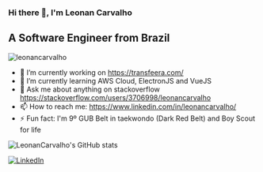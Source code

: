 ### Hi there 👋, I'm Leonan Carvalho
## A Software Engineer from Brazil
<p align="left"> <img src="https://komarev.com/ghpvc/?username=leonancarvalho" alt="leonancarvalho" /> </p>

<!--
**LeonanCarvalho/LeonanCarvalho** is a ✨ _special_ ✨ repository because its `README.md` (this file) appears on your GitHub profile.

Here are some ideas to get you started:
-->

- 🔭 I’m currently working on https://transfeera.com/
- 🌱 I’m currently learning AWS Cloud, ElectronJS and VueJS
- 💬 Ask me about anything on stackoverflow https://stackoverflow.com/users/3706998/leonancarvalho
- 📫 How to reach me: https://www.linkedin.com/in/leonancarvalho/
- ⚡ Fun fact: I'm 9º GUB Belt in taekwondo (Dark Red Belt) and Boy Scout for life 


![LeonanCarvalho's GitHub stats](https://github-readme-stats.vercel.app/api?username=leonancarvalho&count_private=true&show_icons=true&theme=tokyonight)


[![LinkedIn](https://img.shields.io/badge/-Leonan_Carvalho-559?logo=linkedin&style=for-the-badge&logoColor=0077B5)](https://www.linkedin.com/in/leonancarvalho)
